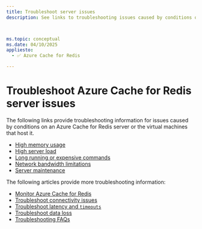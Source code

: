 ```yaml
---
title: Troubleshoot server issues
description: See links to troubleshooting issues caused by conditions on an Azure Cache for Redis server or the virtual machines that host it.



ms.topic: conceptual
ms.date: 04/10/2025
appliesto:
  - ✅ Azure Cache for Redis

---
```


# Troubleshoot Azure Cache for Redis server issues

The following links provide troubleshooting information for issues caused by conditions on an Azure Cache for Redis server or the virtual machines that host it.

- [High memory usage](cache-troubleshoot-timeouts.md#high-memory-usage)
- [High server load](cache-troubleshoot-timeouts.md#high-server-load)
- [Long running or expensive commands](cache-troubleshoot-timeouts.md#long-running-commands)
- [Network bandwidth limitations](cache-troubleshoot-timeouts.md#network-bandwidth-limitations)
- [Server maintenance](cache-troubleshoot-timeouts.md#server-maintenance)

The following articles provide more troubleshooting information:

- [Monitor Azure Cache for Redis](/azure/redis/monitor-cache)
- [Troubleshoot connectivity issues](cache-troubleshoot-connectivity.md)
- [Troubleshoot latency and `timeouts`](cache-troubleshoot-timeouts.md)
- [Troubleshoot data loss](cache-troubleshoot-data-loss.md)
- [Troubleshooting FAQs](cache-monitor-troubleshoot-faq.yml)
